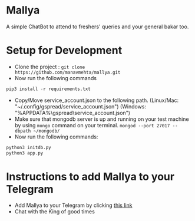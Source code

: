 # Mallya
A simple ChatBot to attend to freshers' queries and your general bakar too.

# Setup for Development
* Clone the project : `git clone https://github.com/manavmehta/mallya.git`
* Now run the following commands
```python
pip3 install -r requirements.txt
```
* Copy/Move service_account.json to the following path.
(Linux/Mac: "~/.config/gspread/service_account.json")
(Windows: "%APPDATA%\gspread\service_account.json")
* Make sure that mongodb server is up and running on your test machine by using `mongo` command on your terminal.
```mongod --port 27017 --dbpath ~/mongodb/```
* Now run the following commands:
```python
python3 initdb.py
python3 app.py
```

# Instructions to add Mallya to your Telegram
* Add Mallya to your Telegram by clicking [this link](https://t.me/MallyaBot)
* Chat with the King of good times

